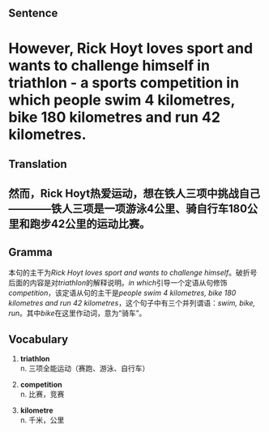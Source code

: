## Sentence

<h1>However, Rick Hoyt loves sport and wants to challenge himself in triathlon - a sports competition in which people swim 4 kilometres, bike 180 kilometres and run 42 kilometres.</h1>

## Translation

<h2>然而，Rick Hoyt热爱运动，想在铁人三项中挑战自己————铁人三项是一项游泳4公里、骑自行车180公里和跑步42公里的运动比赛。</h2>     

## Gramma     

本句的主干为*Rick Hoyt loves sport and wants to challenge himself*。破折号后面的内容是对*triathlon*的解释说明。*in which*引导一个定语从句修饰*competition*，该定语从句的主干是*people swim 4 kilometres, bike 180 kilometres and run 42 kilometres*，这个句子中有三个并列谓语：*swim, bike, run*。其中*bike*在这里作动词，意为“骑车”。      


## Vocabulary   

1. **triathlon**        
n. 三项全能运动（赛跑、游泳、自行车）          

2. **competition**         
n. 比赛，竞赛         

3. **kilometre**         
n. 千米，公里         
